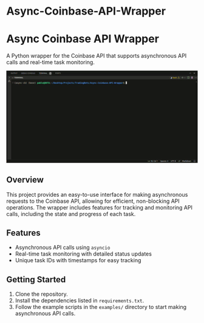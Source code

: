 # Async-Coinbase-API-Wrapper

# Async Coinbase API Wrapper

A Python wrapper for the Coinbase API that supports asynchronous API calls and real-time task monitoring.

![Demo of Async Coinbase API Wrapper](assets/example.gif)

## Overview

This project provides an easy-to-use interface for making asynchronous requests to the Coinbase API, allowing for efficient, non-blocking API operations. The wrapper includes features for tracking and monitoring API calls, including the state and progress of each task.

## Features

- Asynchronous API calls using `asyncio`
- Real-time task monitoring with detailed status updates
- Unique task IDs with timestamps for easy tracking

## Getting Started

1. Clone the repository.
2. Install the dependencies listed in `requirements.txt`.
3. Follow the example scripts in the `examples/` directory to start making asynchronous API calls.

